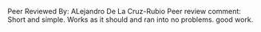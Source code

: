 Peer Reviewed By: ALejandro De La Cruz-Rubio
Peer review comment: Short and simple. Works as it should and ran into no problems. good work.
